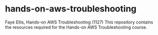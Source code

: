 # hands-on-aws-troubleshooting
Faye Ellis, Hands-on AWS Troubleshooting (1127)
This repository contains the resources required for the Hands-on AWS Troubleshooting course. 
